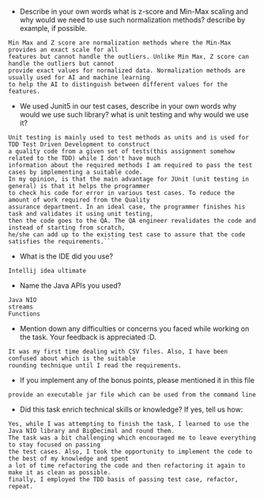 - Describe in your own words what is z-score and Min-Max scaling and why would we need to use such
  normalization methods? describe by example, if possible.

```
Min Max and Z score are normalization methods where the Min-Max provides an exact scale for all 
features but cannot handle the outliers. Unlike Min Max, Z score can handle the outliers but cannot
provide exact values for normalized data. Normalization methods are usually used for AI and machine learning 
to help the AI to distinguish between different values for the features.
```

- We used Junit5 in our test cases, describe in your own words why would we use such library? what
  is unit testing and why would we use it?

```
Unit testing is mainly used to test methods as units and is used for TDD Test Driven Development to construct 
a quality code from a given set of tests(this assignment somehow related to the TDD) while I don't have much
information about the required methods I am required to pass the test cases by implementing a suitable code.
In my opinion, is that the main advantage for JUnit (unit testing in general) is that it helps the programmer
to check his code for error in various test cases. To reduce the amount of work required from the Quality
assurance department. In an ideal case, the programmer finishes his task and validates it using unit testing,
then the code goes to the QA. The QA engineer revalidates the code and instead of starting from scratch,
he/she can add up to the existing test case to assure that the code satisfies the requirements.```
```
- What is the IDE did you use?

```
Intellij idea ultimate
```

- Name the Java APIs you used?

```
Java NIO
streams 
Functions
```

- Mention down any difficulties or concerns you faced while working on the task. Your feedback is
  appreciated :D.

```
It was my first time dealing with CSV files. Also, I have been confused about which is the suitable 
rounding technique until I read the requirements. 
```

- If you implement any of the bonus points, please mentioned it in this file

```
provide an executable jar file which can be used from the command line
```

- Did this task enrich technical skills or knowledge? If yes, tell us how:

```
Yes, while I was attempting to finish the task, I learned to use the Java NIO library and BigDecimal and round them.
The task was a bit challenging which encouraged me to leave everything to stay focused on passing
the test cases. Also, I took the opportunity to implement the code to the best of my knowledge and spent
a lot of time refactoring the code and then refactoring it again to make it as clean as possible. 
finally, I employed the TDD basis of passing test case, refactor, repeat.
```

